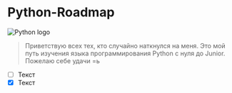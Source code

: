 # Python-Roadmap

![Python logo](https://www.python.org/static/img/python-logo.png)

> Приветствую всех тех, кто случайно наткнулся на меня. Это мой путь изучения языка программирования Python с нуля до Junior. Пожелаю себе удачи =ь

- [ ] Текст
- [X] Текст
